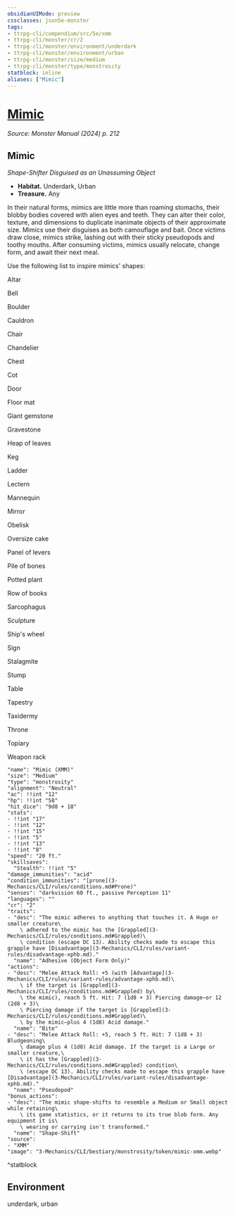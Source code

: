 ```yaml
---
obsidianUIMode: preview
cssclasses: json5e-monster
tags:
- ttrpg-cli/compendium/src/5e/xmm
- ttrpg-cli/monster/cr/2
- ttrpg-cli/monster/environment/underdark
- ttrpg-cli/monster/environment/urban
- ttrpg-cli/monster/size/medium
- ttrpg-cli/monster/type/monstrosity
statblock: inline
aliases: ["Mimic"]
---
```

# [Mimic](3-Mechanics\CLI\bestiary\monstrosity/mimic-xmm.md)
*Source: Monster Manual (2024) p. 212*  

## Mimic

*Shape-Shifter Disguised as an Unassuming Object*

- **Habitat.** Underdark, Urban  
- **Treasure.** Any  

In their natural forms, mimics are little more than roaming stomachs, their blobby bodies covered with alien eyes and teeth. They can alter their color, texture, and dimensions to duplicate inanimate objects of their approximate size. Mimics use their disguises as both camouflage and bait. Once victims draw close, mimics strike, lashing out with their sticky pseudopods and toothy mouths. After consuming victims, mimics usually relocate, change form, and await their next meal.

Use the following list to inspire mimics' shapes:

Altar

Bell

Boulder

Cauldron

Chair

Chandelier

Chest

Cot

Door

Floor mat

Giant gemstone

Gravestone

Heap of leaves

Keg

Ladder

Lectern

Mannequin

Mirror

Obelisk

Oversize cake

Panel of levers

Pile of bones

Potted plant

Row of books

Sarcophagus

Sculpture

Ship's wheel

Sign

Stalagmite

Stump

Table

Tapestry

Taxidermy

Throne

Topiary

Weapon rack

```statblock
"name": "Mimic (XMM)"
"size": "Medium"
"type": "monstrosity"
"alignment": "Neutral"
"ac": !!int "12"
"hp": !!int "58"
"hit_dice": "9d8 + 18"
"stats":
- !!int "17"
- !!int "12"
- !!int "15"
- !!int "5"
- !!int "13"
- !!int "8"
"speed": "20 ft."
"skillsaves":
  "Stealth": !!int "5"
"damage_immunities": "acid"
"condition_immunities": "[prone](3-Mechanics/CLI/rules/conditions.md#Prone)"
"senses": "darkvision 60 ft., passive Perception 11"
"languages": ""
"cr": "2"
"traits":
- "desc": "The mimic adheres to anything that touches it. A Huge or smaller creature\
    \ adhered to the mimic has the [Grappled](3-Mechanics/CLI/rules/conditions.md#Grappled)\
    \ condition (escape DC 13). Ability checks made to escape this grapple have [Disadvantage](3-Mechanics/CLI/rules/variant-rules/disadvantage-xphb.md)."
  "name": "Adhesive (Object Form Only)"
"actions":
- "desc": "Melee Attack Roll: +5 (with [Advantage](3-Mechanics/CLI/rules/variant-rules/advantage-xphb.md)\
    \ if the target is [Grappled](3-Mechanics/CLI/rules/conditions.md#Grappled) by\
    \ the mimic), reach 5 ft. Hit: 7 (1d8 + 3) Piercing damage—or 12 (2d8 + 3)\
    \ Piercing damage if the target is [Grappled](3-Mechanics/CLI/rules/conditions.md#Grappled)\
    \ by the mimic—plus 4 (1d8) Acid damage."
  "name": "Bite"
- "desc": "Melee Attack Roll: +5, reach 5 ft. Hit: 7 (1d8 + 3) Bludgeoning\
    \ damage plus 4 (1d8) Acid damage. If the target is a Large or smaller creature,\
    \ it has the [Grappled](3-Mechanics/CLI/rules/conditions.md#Grappled) condition\
    \ (escape DC 13). Ability checks made to escape this grapple have [Disadvantage](3-Mechanics/CLI/rules/variant-rules/disadvantage-xphb.md)."
  "name": "Pseudopod"
"bonus_actions":
- "desc": "The mimic shape-shifts to resemble a Medium or Small object while retaining\
    \ its game statistics, or it returns to its true blob form. Any equipment it is\
    \ wearing or carrying isn't transformed."
  "name": "Shape-Shift"
"source":
- "XMM"
"image": "3-Mechanics/CLI/bestiary/monstrosity/token/mimic-xmm.webp"
```
^statblock

## Environment

underdark, urban